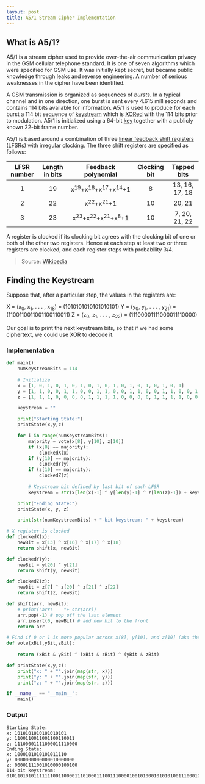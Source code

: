 ```yaml
---
layout: post
title: A5/1 Stream Cipher Implementation
---
```

## What is A5/1?
A5/1 is a stream cipher used to provide over-the-air communication privacy in the GSM cellular telephone standard. It is one of seven algorithms which were specified for GSM use. It was initially kept secret, but became public knowledge through leaks and reverse engineering. A number of serious weaknesses in the cipher have been identified.

A GSM transmission is organized as sequences of _bursts_. In a typical channel and in one direction, one burst is sent every 4.615 milliseconds and contains 114 bits available for information. A5/1 is used to produce for each burst a 114 bit sequence of [keystream](https://en.wikipedia.org/wiki/Keystream "Keystream") which is [XORed](https://en.wikipedia.org/wiki/XOR "XOR") with the 114 bits prior to modulation. A5/1 is initialized using a 64-bit [key](https://en.wikipedia.org/wiki/Key_(cryptography) "Key (cryptography)") together with a publicly known 22-bit frame number.

A5/1 is based around a combination of three [linear feedback shift registers](https://en.wikipedia.org/wiki/Linear_feedback_shift_register "Linear feedback shift register") (LFSRs) with irregular clocking. The three shift registers are specified as follows:

| LFSR number | Length in bits |              Feedback polynomial              | Clocking bit |   Tapped bits  |
|:-----------:|:--------------:|:---------------------------------------------:|:------------:|:--------------:|
| 1           | 19             | x<sup>19</sup>+x<sup>18</sup>+x<sup>17</sup>+x<sup>14</sup>+1</sup>       | 8            | 13, 16, 17, 18 |
| 2           | 22             |  x<sup>22</sup>+x<sup>21</sup>+1</sup>           | 10           | 20, 21         |
| 3           | 23             |  x<sup>23</sup>+x<sup>22</sup>+x<sup>21</sup>+x<sup>8</sup>+1</sup> | 10           | 7, 20, 21, 22  |

A register is clocked if its clocking bit agrees with the clocking bit of one or both of the other two registers. Hence at each step at least two or three registers are clocked, and each register steps with probability 3/4.

> Source: [Wikipedia](https://en.wikipedia.org/wiki/A5/1)

## Finding the Keystream
Suppose that, after a particular step, the values in the registers are:

X = (x<sub>0</sub>, x<sub>1</sub>, . . . , x<sub>18</sub>) = (1010101010101010101)
Y = (y<sub>0</sub>, y<sub>1</sub>, . . . , y<sub>21</sub>) = (1100110011001100110011) 
Z = (z<sub>0</sub>, z<sub>1</sub>, . . . , z<sub>22</sub>) = (11100001111000011110000)

Our goal is to print the next keystream bits, so that if we had some ciphertext, we could use XOR to decode it.

### Implementation
```python
def main():
    numKeystreamBits = 114
    
    # Initialize
    x = [1, 0, 1, 0, 1, 0, 1, 0, 1, 0, 1, 0, 1, 0, 1, 0, 1, 0, 1]
    y = [1, 1, 0, 0, 1, 1, 0, 0, 1, 1, 0, 0, 1, 1, 0, 0, 1, 1, 0, 0, 1, 1]
    z = [1, 1, 1, 0, 0, 0, 0, 1, 1, 1, 1, 0, 0, 0, 0, 1, 1, 1, 1, 0, 0, 0, 0]

    keystream = ""

    print("Starting State:")
    printState(x,y,z)

    for i in range(numKeystreamBits):
        majority = vote(x[8], y[10], z[10])
        if (x[8] == majority):
            clockedX(x)
        if (y[10] == majority):
            clockedY(y)
        if (z[10] == majority):
            clockedZ(z)
        
        # Keystream bit defined by last bit of each LFSR
        keystream = str(x[len(x)-1] ^ y[len(y)-1] ^ z[len(z)-1]) + keystream

    print("Ending State:")
    printState(x, y, z)

    print(str(numKeystreamBits) + "-bit keystream: " + keystream)

# X register is clocked
def clockedX(x):
    newBit = x[13] ^ x[16] ^ x[17] ^ x[18]
    return shift(x, newBit)

def clockedY(y):
    newBit = y[20] ^ y[21]
    return shift(y, newBit)

def clockedZ(z):
    newBit = z[7] ^ z[20] ^ z[21] ^ z[22]
    return shift(z, newBit)

def shift(arr, newBit):
    # print("arr:    "+ str(arr))
    arr.pop(-1) # pop off the last element
    arr.insert(0, newBit) # add new bit to the front
    return arr

# Find if 0 or 1 is more popular across x[8], y[10], and z[10] (aka the clocking bits)
def vote(xBit,yBit,zBit):
    
    return (xBit & yBit) ^ (xBit & zBit) ^ (yBit & zBit)

def printState(x,y,z):
    print("x: " + "".join(map(str, x)))
    print("y: " + "".join(map(str, y)))
    print("z: " + "".join(map(str, z)))

if __name__ == "__main__":
    main()
```

### Output
```
Starting State:
x: 1010101010101010101
y: 1100110011001100110011
z: 11100001111000011110000
Ending State:
x: 1000101010101011110
y: 0000000000000010000000
z: 00001111001010000100100
114-bit keystream: 010110101011111110011000011101000111001110000100101000101010100111000101110111100110011000000111100000111011000001
```